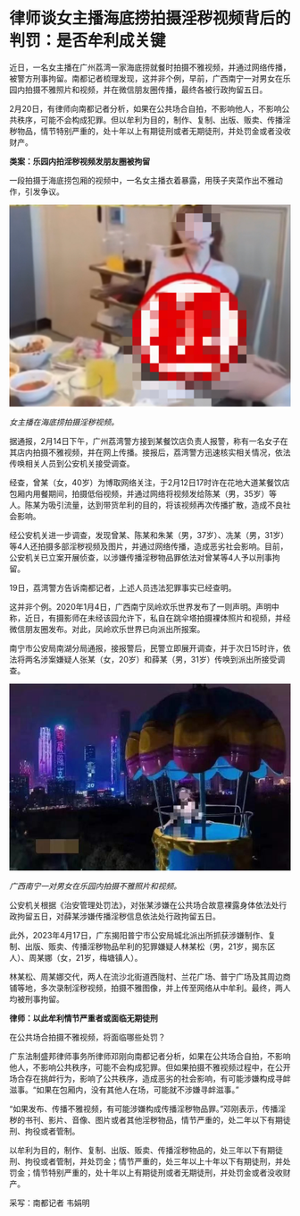 # 律师谈女主播海底捞拍摄淫秽视频背后的判罚：是否牟利成关键

近日，一名女主播在广州荔湾一家海底捞就餐时拍摄不雅视频，并通过网络传播，被警方刑事拘留。南都记者梳理发现，这并非个例，早前，广西南宁一对男女在乐园内拍摄不雅照片和视频，并在微信朋友圈传播，最终各被行政拘留五日。

2月20日，有律师向南都记者分析，如果在公共场合自拍，不影响他人，不影响公共秩序，可能不会构成犯罪。但以牟利为目的，制作、复制、出版、贩卖、传播淫秽物品，情节特别严重的，处十年以上有期徒刑或者无期徒刑，并处罚金或者没收财产。

**类案：乐园内拍淫秽视频发朋友圈被拘留**

一段拍摄于海底捞包厢的视频中，一名女主播衣着暴露，用筷子夹菜作出不雅动作，引发争议。

![f3ae540017c82c916ed719836d596f1d.jpg](https://raw.githubusercontent.com/qqhsx/qqnews_image/main/2024/02/20/律师谈女主播海底捞拍摄淫秽视频背后的判罚：是否牟利成关键/f3ae540017c82c916ed719836d596f1d.jpg)

_女主播在海底捞拍摄淫秽视频。_

据通报，2月14日下午，广州荔湾警方接到某餐饮店负责人报警，称有一名女子在其店内拍摄不雅视频，并在网上传播。接报后，荔湾警方迅速核实相关情况，依法传唤相关人员到公安机关接受调查。

经查，曾某（女，40岁）为博取网络关注，于2月12日17时许在花地大道某餐饮店包厢内用餐期间，拍摄低俗视频，并通过网络将视频发给陈某（男，35岁）等人。陈某为吸引流量，达到带货牟利的目的，将该视频再次传播扩散，造成不良社会影响。

经公安机关进一步调查，发现曾某、陈某和朱某（男，37岁）、冼某（男，31岁）等4人还拍摄多部淫秽视频及图片，并通过网络传播，造成恶劣社会影响。目前，公安机关已立案开展侦查，以涉嫌传播淫秽物品罪依法对曾某等4人予以刑事拘留。

19日，荔湾警方告诉南都记者，上述人员违法犯罪事实已经查明。

这并非个例。2020年1月4日，广西南宁凤岭欢乐世界发布了一则声明。声明中称，近日，有摄影师在未经该园允许下，私自在跳伞塔拍摄裸体照片和视频，并经微信朋友圈发布。对此，凤岭欢乐世界已向派出所报案。

南宁市公安局南湖分局通报，接报警后，民警立即展开调查，并于次日15时许，依法将两名涉案嫌疑人张某（女，20岁）和薛某（男，31岁）传唤到派出所接受调查。

![6962e94552722f15d38b06f73941b679.jpg](https://raw.githubusercontent.com/qqhsx/qqnews_image/main/2024/02/20/律师谈女主播海底捞拍摄淫秽视频背后的判罚：是否牟利成关键/6962e94552722f15d38b06f73941b679.jpg)

_广西南宁一对男女在乐园内拍摄不雅照片和视频。_

公安机关根据《治安管理处罚法》，对张某涉嫌在公共场合故意裸露身体依法处行政拘留五日，对薛某涉嫌传播淫秽信息依法处行政拘留五日。

此外，2023年4月17日，广东揭阳普宁市公安局城北派出所抓获涉嫌制作、复制、出版、贩卖、传播淫秽物品牟利的犯罪嫌疑人林某松（男，21岁，揭东区人）、周某娜（女，21岁，梅塘镇人）。

林某松、周某娜交代，两人在流沙北街道西陇村、兰花广场、普宁广场及其周边商铺等地，多次录制淫秽视频，拍摄不雅图像，并上传至网络从中牟利。最终，两人均被刑事拘留。

**律师：以此牟利情节严重者或面临无期徒刑**

在公共场合拍摄不雅视频，将面临哪些处罚？

广东法制盛邦律师事务所律师邓刚向南都记者分析，如果在公共场合自拍，不影响他人，不影响公共秩序，可能不会构成犯罪。但如果拍摄不雅视频过程中，在公开场合存在挑衅行为，影响了公共秩序，造成恶劣的社会影响，有可能涉嫌构成寻衅滋事。“如果在包厢内，没有其他人在场，可能就不涉嫌寻衅滋事。”

“如果发布、传播不雅视频，有可能涉嫌构成传播淫秽物品罪。”邓刚表示，传播淫秽的书刊、影片、音像、图片或者其他淫秽物品，情节严重的，处二年以下有期徒刑、拘役或者管制。

以牟利为目的，制作、复制、出版、贩卖、传播淫秽物品的，处三年以下有期徒刑、拘役或者管制，并处罚金；情节严重的，处三年以上十年以下有期徒刑，并处罚金；情节特别严重的，处十年以上有期徒刑或者无期徒刑，并处罚金或者没收财产。

采写：南都记者 韦娟明

